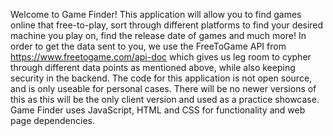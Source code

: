 Welcome to Game Finder! This application will allow you to find games online that free-to-play, sort through different platforms to find your desired machine you play on, find the release date of games and much more!
In order to get the data sent to you, we use the FreeToGame API from https://www.freetogame.com/api-doc which gives us leg room to cypher through different data points as mentioned above, while also keeping security in the backend. The code for this application is not open source, and is only useable for personal cases. There will be no newer versions of this as this will be the only client version and used as a practice showcase. Game Finder uses JavaScript, HTML and CSS for functionality and web page dependencies.